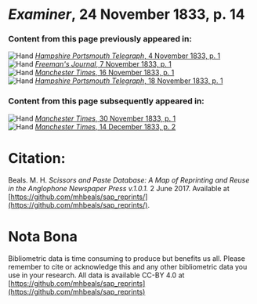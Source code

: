 # *Examiner*, 24 November 1833, p. 14  
  
### Content from this page previously appeared in:  
![Hand](http://scissorsandpaste.net/wp-content/uploads/2017/06/smallhandpointer.png) [*Hampshire Portsmouth Telegraph*, 4 November 1833, p. 1](https://mhbeals.github.io/sap_html/Hampshire-Portsmouth-Telegraph/Hampshire-Portsmouth-Telegraph-4-November-1833-p-1)  
![Hand](http://scissorsandpaste.net/wp-content/uploads/2017/06/smallhandpointer.png) [*Freeman's Journal*, 7 November 1833, p. 1](https://mhbeals.github.io/sap_html/Freeman's-Journal/Freeman's-Journal-7-November-1833-p-1)  
![Hand](http://scissorsandpaste.net/wp-content/uploads/2017/06/smallhandpointer.png) [*Manchester Times*, 16 November 1833, p. 1](https://mhbeals.github.io/sap_html/Manchester-Times/Manchester-Times-16-November-1833-p-1)  
![Hand](http://scissorsandpaste.net/wp-content/uploads/2017/06/smallhandpointer.png) [*Hampshire Portsmouth Telegraph*, 18 November 1833, p. 1](https://mhbeals.github.io/sap_html/Hampshire-Portsmouth-Telegraph/Hampshire-Portsmouth-Telegraph-18-November-1833-p-1)  
  
### Content from this page subsequently appeared in:  
![Hand](http://scissorsandpaste.net/wp-content/uploads/2017/06/smallhandpointer.png) [*Manchester Times*, 30 November 1833, p. 1](https://mhbeals.github.io/sap_html/Manchester-Times/Manchester-Times-30-November-1833-p-1)  
![Hand](http://scissorsandpaste.net/wp-content/uploads/2017/06/smallhandpointer.png) [*Manchester Times*, 14 December 1833, p. 2](https://mhbeals.github.io/sap_html/Manchester-Times/Manchester-Times-14-December-1833-p-2)  


# Citation: 

Beals. M. H. *Scissors and Paste Database: A Map of Reprinting and Reuse in the Anglophone Newspaper Press v.1.0.1.* 2 June 2017. Available at [https://github.com/mhbeals/sap_reprints/](https://github.com/mhbeals/sap_reprints/). 

# Nota Bona

Bibliometric data is time consuming to produce but benefits us all. Please remember to cite or acknowledge this and any other bibliometric data you use in your research. All data is available CC-BY 4.0 at [https://github.com/mhbeals/sap_reprints](https://github.com/mhbeals/sap_reprints)